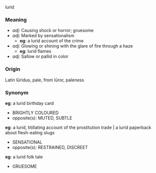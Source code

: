 lurid
### Meaning
+ _adj_: Causing shock or horror; gruesome
+ _adj_: Marked by sensationalism
    + __eg__: a lurid account of the crime
+ _adj_: Glowing or shining with the glare of fire through a haze
    + __eg__: lurid flames
+ _adj_: Sallow or pallid in color

### Origin

Latin lūridus, pale, from lūror, paleness

### Synonym

__eg__: a lurid birthday card

+ BRIGHTLY COLOURED
+ opposite(s): MUTED, SUBTLE

__eg__: a lurid, titillating account of the prostitution trade | a lurid paperback about flesh-eating slugs

+ SENSATIONAL
+ opposite(s): RESTRAINED, DISCREET

__eg__: a lurid folk tale

+ GRUESOME


